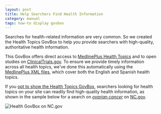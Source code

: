 ```yaml
---
layout: post
title: Help Searchers Find Health Information
category: manual
tags: how-to display govbox
---
```


Searches for health-related information are very common. So we created the Health Topics GovBox to help you provide searchers with high-quality, authoritative health information.

This GovBox offers direct access to [MedlinePlus Health Topics](http://www.nlm.nih.gov/medlineplus/healthtopics.html) and to open studies on [ClinicalTrials.gov](http://clinicaltrials.gov). To ensure we provide timely information across all health topics, we've done this automatically using the [MedlinePlus XML files](http://www.nlm.nih.gov/medlineplus/xml.html), which cover both the English and Spanish health topics.

If you [opt to show the Health Topics GovBox](/manual/display-overview.html), searchers looking for health topics on your site can readily find high-quality health information, as shown in the sample below for a search on *[ovarian cancer](http://search.usa.gov/search?query=ovarian+cancer)* on [NC.gov](http://www.nc.gov).

![Health GovBox on NC.gov](https://9fddeb862c037f6d2190-f1564c64756a8cfee25b6b19953b1d23.ssl.cf2.rackcdn.com/govbox-health.png)